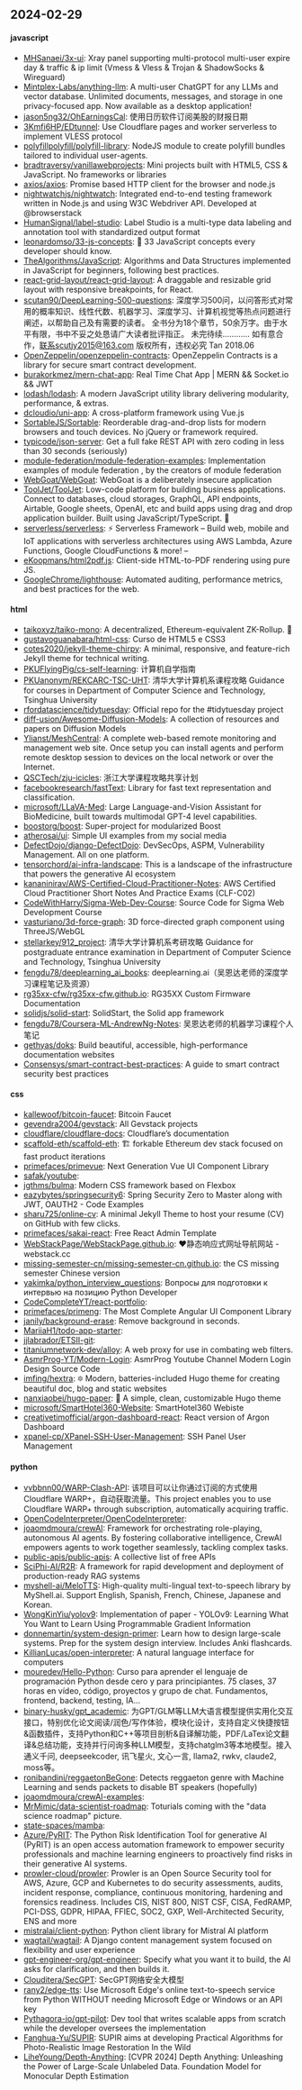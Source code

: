 ## 2024-02-29

#### javascript
* [MHSanaei/3x-ui](https://github.com/MHSanaei/3x-ui): Xray panel supporting multi-protocol multi-user expire day & traffic & ip limit (Vmess & Vless & Trojan & ShadowSocks & Wireguard)
* [Mintplex-Labs/anything-llm](https://github.com/Mintplex-Labs/anything-llm): A multi-user ChatGPT for any LLMs and vector database. Unlimited documents, messages, and storage in one privacy-focused app. Now available as a desktop application!
* [jason5ng32/OhEarningsCal](https://github.com/jason5ng32/OhEarningsCal): 使用日历软件订阅美股的财报日期
* [3Kmfi6HP/EDtunnel](https://github.com/3Kmfi6HP/EDtunnel): Use Cloudflare pages and worker serverless to implement VLESS protocol
* [polyfillpolyfill/polyfill-library](https://github.com/polyfillpolyfill/polyfill-library): NodeJS module to create polyfill bundles tailored to individual user-agents.
* [bradtraversy/vanillawebprojects](https://github.com/bradtraversy/vanillawebprojects): Mini projects built with HTML5, CSS & JavaScript. No frameworks or libraries
* [axios/axios](https://github.com/axios/axios): Promise based HTTP client for the browser and node.js
* [nightwatchjs/nightwatch](https://github.com/nightwatchjs/nightwatch): Integrated end-to-end testing framework written in Node.js and using W3C Webdriver API. Developed at @browserstack
* [HumanSignal/label-studio](https://github.com/HumanSignal/label-studio): Label Studio is a multi-type data labeling and annotation tool with standardized output format
* [leonardomso/33-js-concepts](https://github.com/leonardomso/33-js-concepts): 📜 33 JavaScript concepts every developer should know.
* [TheAlgorithms/JavaScript](https://github.com/TheAlgorithms/JavaScript): Algorithms and Data Structures implemented in JavaScript for beginners, following best practices.
* [react-grid-layout/react-grid-layout](https://github.com/react-grid-layout/react-grid-layout): A draggable and resizable grid layout with responsive breakpoints, for React.
* [scutan90/DeepLearning-500-questions](https://github.com/scutan90/DeepLearning-500-questions): 深度学习500问，以问答形式对常用的概率知识、线性代数、机器学习、深度学习、计算机视觉等热点问题进行阐述，以帮助自己及有需要的读者。 全书分为18个章节，50余万字。由于水平有限，书中不妥之处恳请广大读者批评指正。 未完待续............ 如有意合作，联系scutjy2015@163.com 版权所有，违权必究 Tan 2018.06
* [OpenZeppelin/openzeppelin-contracts](https://github.com/OpenZeppelin/openzeppelin-contracts): OpenZeppelin Contracts is a library for secure smart contract development.
* [burakorkmez/mern-chat-app](https://github.com/burakorkmez/mern-chat-app): Real Time Chat App | MERN && Socket.io && JWT
* [lodash/lodash](https://github.com/lodash/lodash): A modern JavaScript utility library delivering modularity, performance, & extras.
* [dcloudio/uni-app](https://github.com/dcloudio/uni-app): A cross-platform framework using Vue.js
* [SortableJS/Sortable](https://github.com/SortableJS/Sortable): Reorderable drag-and-drop lists for modern browsers and touch devices. No jQuery or framework required.
* [typicode/json-server](https://github.com/typicode/json-server): Get a full fake REST API with zero coding in less than 30 seconds (seriously)
* [module-federation/module-federation-examples](https://github.com/module-federation/module-federation-examples): Implementation examples of module federation , by the creators of module federation
* [WebGoat/WebGoat](https://github.com/WebGoat/WebGoat): WebGoat is a deliberately insecure application
* [ToolJet/ToolJet](https://github.com/ToolJet/ToolJet): Low-code platform for building business applications. Connect to databases, cloud storages, GraphQL, API endpoints, Airtable, Google sheets, OpenAI, etc and build apps using drag and drop application builder. Built using JavaScript/TypeScript. 🚀
* [serverless/serverless](https://github.com/serverless/serverless): ⚡ Serverless Framework – Build web, mobile and IoT applications with serverless architectures using AWS Lambda, Azure Functions, Google CloudFunctions & more! –
* [eKoopmans/html2pdf.js](https://github.com/eKoopmans/html2pdf.js): Client-side HTML-to-PDF rendering using pure JS.
* [GoogleChrome/lighthouse](https://github.com/GoogleChrome/lighthouse): Automated auditing, performance metrics, and best practices for the web.

#### html
* [taikoxyz/taiko-mono](https://github.com/taikoxyz/taiko-mono): A decentralized, Ethereum-equivalent ZK-Rollup. 🥁
* [gustavoguanabara/html-css](https://github.com/gustavoguanabara/html-css): Curso de HTML5 e CSS3
* [cotes2020/jekyll-theme-chirpy](https://github.com/cotes2020/jekyll-theme-chirpy): A minimal, responsive, and feature-rich Jekyll theme for technical writing.
* [PKUFlyingPig/cs-self-learning](https://github.com/PKUFlyingPig/cs-self-learning): 计算机自学指南
* [PKUanonym/REKCARC-TSC-UHT](https://github.com/PKUanonym/REKCARC-TSC-UHT): 清华大学计算机系课程攻略 Guidance for courses in Department of Computer Science and Technology, Tsinghua University
* [rfordatascience/tidytuesday](https://github.com/rfordatascience/tidytuesday): Official repo for the #tidytuesday project
* [diff-usion/Awesome-Diffusion-Models](https://github.com/diff-usion/Awesome-Diffusion-Models): A collection of resources and papers on Diffusion Models
* [Ylianst/MeshCentral](https://github.com/Ylianst/MeshCentral): A complete web-based remote monitoring and management web site. Once setup you can install agents and perform remote desktop session to devices on the local network or over the Internet.
* [QSCTech/zju-icicles](https://github.com/QSCTech/zju-icicles): 浙江大学课程攻略共享计划
* [facebookresearch/fastText](https://github.com/facebookresearch/fastText): Library for fast text representation and classification.
* [microsoft/LLaVA-Med](https://github.com/microsoft/LLaVA-Med): Large Language-and-Vision Assistant for BioMedicine, built towards multimodal GPT-4 level capabilities.
* [boostorg/boost](https://github.com/boostorg/boost): Super-project for modularized Boost
* [atherosai/ui](https://github.com/atherosai/ui): Simple UI examples from my social media
* [DefectDojo/django-DefectDojo](https://github.com/DefectDojo/django-DefectDojo): DevSecOps, ASPM, Vulnerability Management. All on one platform.
* [tensorchord/ai-infra-landscape](https://github.com/tensorchord/ai-infra-landscape): This is a landscape of the infrastructure that powers the generative AI ecosystem
* [kananinirav/AWS-Certified-Cloud-Practitioner-Notes](https://github.com/kananinirav/AWS-Certified-Cloud-Practitioner-Notes): AWS Certified Cloud Practitioner Short Notes And Practice Exams (CLF-C02)
* [CodeWithHarry/Sigma-Web-Dev-Course](https://github.com/CodeWithHarry/Sigma-Web-Dev-Course): Source Code for Sigma Web Development Course
* [vasturiano/3d-force-graph](https://github.com/vasturiano/3d-force-graph): 3D force-directed graph component using ThreeJS/WebGL
* [stellarkey/912_project](https://github.com/stellarkey/912_project): 清华大学计算机系考研攻略 Guidance for postgraduate entrance examination in Department of Computer Science and Technology, Tsinghua University
* [fengdu78/deeplearning_ai_books](https://github.com/fengdu78/deeplearning_ai_books): deeplearning.ai（吴恩达老师的深度学习课程笔记及资源）
* [rg35xx-cfw/rg35xx-cfw.github.io](https://github.com/rg35xx-cfw/rg35xx-cfw.github.io): RG35XX Custom Firmware Documentation
* [solidjs/solid-start](https://github.com/solidjs/solid-start): SolidStart, the Solid app framework
* [fengdu78/Coursera-ML-AndrewNg-Notes](https://github.com/fengdu78/Coursera-ML-AndrewNg-Notes): 吴恩达老师的机器学习课程个人笔记
* [gethyas/doks](https://github.com/gethyas/doks): Build beautiful, accessible, high-performance documentation websites
* [Consensys/smart-contract-best-practices](https://github.com/Consensys/smart-contract-best-practices): A guide to smart contract security best practices

#### css
* [kallewoof/bitcoin-faucet](https://github.com/kallewoof/bitcoin-faucet): Bitcoin Faucet
* [gevendra2004/gevstack](https://github.com/gevendra2004/gevstack): All Gevstack projects
* [cloudflare/cloudflare-docs](https://github.com/cloudflare/cloudflare-docs): Cloudflare’s documentation
* [scaffold-eth/scaffold-eth](https://github.com/scaffold-eth/scaffold-eth): 🏗 forkable Ethereum dev stack focused on fast product iterations
* [primefaces/primevue](https://github.com/primefaces/primevue): Next Generation Vue UI Component Library
* [safak/youtube](https://github.com/safak/youtube): 
* [jgthms/bulma](https://github.com/jgthms/bulma): Modern CSS framework based on Flexbox
* [eazybytes/springsecurity6](https://github.com/eazybytes/springsecurity6): Spring Security Zero to Master along with JWT, OAUTH2 - Code Examples
* [sharu725/online-cv](https://github.com/sharu725/online-cv): A minimal Jekyll Theme to host your resume (CV) on GitHub with few clicks.
* [primefaces/sakai-react](https://github.com/primefaces/sakai-react): Free React Admin Template
* [WebStackPage/WebStackPage.github.io](https://github.com/WebStackPage/WebStackPage.github.io): ❤️静态响应式网址导航网站 - webstack.cc
* [missing-semester-cn/missing-semester-cn.github.io](https://github.com/missing-semester-cn/missing-semester-cn.github.io): the CS missing semester Chinese version
* [yakimka/python_interview_questions](https://github.com/yakimka/python_interview_questions): Вопросы для подготовки к интервью на позицию Python Developer
* [CodeCompleteYT/react-portfolio](https://github.com/CodeCompleteYT/react-portfolio): 
* [primefaces/primeng](https://github.com/primefaces/primeng): The Most Complete Angular UI Component Library
* [janily/background-erase](https://github.com/janily/background-erase): Remove background in seconds.
* [MariiaH1/todo-app-starter](https://github.com/MariiaH1/todo-app-starter): 
* [jjlabrador/ETSII-git](https://github.com/jjlabrador/ETSII-git): 
* [titaniumnetwork-dev/alloy](https://github.com/titaniumnetwork-dev/alloy): A web proxy for use in combating web filters.
* [AsmrProg-YT/Modern-Login](https://github.com/AsmrProg-YT/Modern-Login): AsmrProg Youtube Channel Modern Login Design Source Code
* [imfing/hextra](https://github.com/imfing/hextra): 🔯 Modern, batteries-included Hugo theme for creating beautiful doc, blog and static websites
* [nanxiaobei/hugo-paper](https://github.com/nanxiaobei/hugo-paper): 🪺 A simple, clean, customizable Hugo theme
* [microsoft/SmartHotel360-Website](https://github.com/microsoft/SmartHotel360-Website): SmartHotel360 Webiste
* [creativetimofficial/argon-dashboard-react](https://github.com/creativetimofficial/argon-dashboard-react): React version of Argon Dashboard
* [xpanel-cp/XPanel-SSH-User-Management](https://github.com/xpanel-cp/XPanel-SSH-User-Management): SSH Panel User Management

#### python
* [vvbbnn00/WARP-Clash-API](https://github.com/vvbbnn00/WARP-Clash-API): 该项目可以让你通过订阅的方式使用Cloudflare WARP+，自动获取流量。This project enables you to use Cloudflare WARP+ through subscription, automatically acquiring traffic.
* [OpenCodeInterpreter/OpenCodeInterpreter](https://github.com/OpenCodeInterpreter/OpenCodeInterpreter): 
* [joaomdmoura/crewAI](https://github.com/joaomdmoura/crewAI): Framework for orchestrating role-playing, autonomous AI agents. By fostering collaborative intelligence, CrewAI empowers agents to work together seamlessly, tackling complex tasks.
* [public-apis/public-apis](https://github.com/public-apis/public-apis): A collective list of free APIs
* [SciPhi-AI/R2R](https://github.com/SciPhi-AI/R2R): A framework for rapid development and deployment of production-ready RAG systems
* [myshell-ai/MeloTTS](https://github.com/myshell-ai/MeloTTS): High-quality multi-lingual text-to-speech library by MyShell.ai. Support English, Spanish, French, Chinese, Japanese and Korean.
* [WongKinYiu/yolov9](https://github.com/WongKinYiu/yolov9): Implementation of paper - YOLOv9: Learning What You Want to Learn Using Programmable Gradient Information
* [donnemartin/system-design-primer](https://github.com/donnemartin/system-design-primer): Learn how to design large-scale systems. Prep for the system design interview. Includes Anki flashcards.
* [KillianLucas/open-interpreter](https://github.com/KillianLucas/open-interpreter): A natural language interface for computers
* [mouredev/Hello-Python](https://github.com/mouredev/Hello-Python): Curso para aprender el lenguaje de programación Python desde cero y para principiantes. 75 clases, 37 horas en vídeo, código, proyectos y grupo de chat. Fundamentos, frontend, backend, testing, IA...
* [binary-husky/gpt_academic](https://github.com/binary-husky/gpt_academic): 为GPT/GLM等LLM大语言模型提供实用化交互接口，特别优化论文阅读/润色/写作体验，模块化设计，支持自定义快捷按钮&函数插件，支持Python和C++等项目剖析&自译解功能，PDF/LaTex论文翻译&总结功能，支持并行问询多种LLM模型，支持chatglm3等本地模型。接入通义千问, deepseekcoder, 讯飞星火, 文心一言, llama2, rwkv, claude2, moss等。
* [ronibandini/reggaetonBeGone](https://github.com/ronibandini/reggaetonBeGone): Detects reggaeton genre with Machine Learning and sends packets to disable BT speakers (hopefully)
* [joaomdmoura/crewAI-examples](https://github.com/joaomdmoura/crewAI-examples): 
* [MrMimic/data-scientist-roadmap](https://github.com/MrMimic/data-scientist-roadmap): Toturials coming with the "data science roadmap" picture.
* [state-spaces/mamba](https://github.com/state-spaces/mamba): 
* [Azure/PyRIT](https://github.com/Azure/PyRIT): The Python Risk Identification Tool for generative AI (PyRIT) is an open access automation framework to empower security professionals and machine learning engineers to proactively find risks in their generative AI systems.
* [prowler-cloud/prowler](https://github.com/prowler-cloud/prowler): Prowler is an Open Source Security tool for AWS, Azure, GCP and Kubernetes to do security assessments, audits, incident response, compliance, continuous monitoring, hardening and forensics readiness. Includes CIS, NIST 800, NIST CSF, CISA, FedRAMP, PCI-DSS, GDPR, HIPAA, FFIEC, SOC2, GXP, Well-Architected Security, ENS and more
* [mistralai/client-python](https://github.com/mistralai/client-python): Python client library for Mistral AI platform
* [wagtail/wagtail](https://github.com/wagtail/wagtail): A Django content management system focused on flexibility and user experience
* [gpt-engineer-org/gpt-engineer](https://github.com/gpt-engineer-org/gpt-engineer): Specify what you want it to build, the AI asks for clarification, and then builds it.
* [Clouditera/SecGPT](https://github.com/Clouditera/SecGPT): SecGPT网络安全大模型
* [rany2/edge-tts](https://github.com/rany2/edge-tts): Use Microsoft Edge's online text-to-speech service from Python WITHOUT needing Microsoft Edge or Windows or an API key
* [Pythagora-io/gpt-pilot](https://github.com/Pythagora-io/gpt-pilot): Dev tool that writes scalable apps from scratch while the developer oversees the implementation
* [Fanghua-Yu/SUPIR](https://github.com/Fanghua-Yu/SUPIR): SUPIR aims at developing Practical Algorithms for Photo-Realistic Image Restoration In the Wild
* [LiheYoung/Depth-Anything](https://github.com/LiheYoung/Depth-Anything): [CVPR 2024] Depth Anything: Unleashing the Power of Large-Scale Unlabeled Data. Foundation Model for Monocular Depth Estimation
